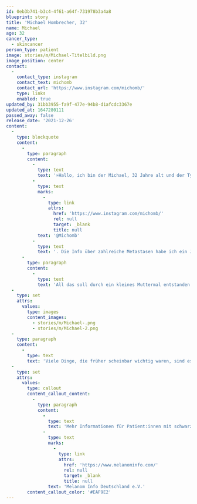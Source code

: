 ```yaml
---
id: 0eb3b741-b3c4-4f61-a64f-731978b3a4a8
blueprint: story
title: 'Michael Hombrecher, 32'
name: Michael
age: 32
cancer_type:
  - skincancer
person_type: patient
image: stories/m/Michael-Titelbild.png
image_position: center
contact:
  -
    contact_type: instagram
    contact_text: michomb
    contact_url: 'https://www.instagram.com/michomb/'
    type: links
    enabled: true
updated_by: 31bb3955-fa9f-477e-94b8-d1afcdc3367e
updated_at: 1647280111
passed_away: false
release_date: '2021-12-26'
content:
  -
    type: blockquote
    content:
      -
        type: paragraph
        content:
          -
            type: text
            text: '»Hallo, ich bin der Michael, 32 Jahre alt und der Typ hinter dem Profil '
          -
            type: text
            marks:
              -
                type: link
                attrs:
                  href: 'https://www.instagram.com/michomb/'
                  rel: null
                  target: _blank
                  title: null
            text: '@Michomb'
          -
            type: text
            text: '. Die Info über zahlreiche Metastasen habe ich ein Jahr nach meiner ursprünglichen Diagnose erhalten. Ich werde den Moment niemals vergessen, als meine Angst bestätigt wurde, noch viel schlimmer krank zu sein. Ich, mit meinem zumeist schlagfertigen Mundwerk, war sprachlos, hoffnungslos, niedergeschlagen, durch und durch voller Angst, alles durch die Diagnose: Schwarzer Hautkrebs.'
      -
        type: paragraph
        content:
          -
            type: text
            text: 'All das soll durch ein kleines Muttermal entstanden sein? Ja, es hat sich ein wenig verändert, und ja, es hat hin und wieder gejuckt, aber das kleine Ding? Das kleine Ding soll diese verheerenden Auswirkungen haben? Ja, ein malignes Melanom ist unfassbar gefährlich und aggressiv, es frisst sich in Rekordtempo durch die Hautschichten und sobald es das geschafft hat, streut es liebend gerne in sämtliche Organe. Und dann ist es von einem auf den anderen Tag vorbei, das frühere Leben. Wie ein zweiter, noch dunklerer Schatten verfolgt dich das Thema Krebs, jeden Tag. Seither gab es keinen Tag mehr, an welchem ich nicht mit meiner Krankheit konfrontiert wurde. Schnell ist man gezeichnet von den ersten Wirkungen und Nebenwirkungen der Therapie. Therapieerfolge werden von zum Teil heftigen Nebenwirkungen begleitet. Aber mit diesen vereinbart man sein Leben, denn, es ist ein Leben. Jede, wirklich jede Nebenwirkung würde man eingehen, nur um den Worten ›krebsfrei‹ oder ›Heilung‹ näher zu kommen. Klar, einiges ist auch positiv zu betrachten, die Ansicht auf das Leben ändert sich. '
  -
    type: set
    attrs:
      values:
        type: images
        content_images:
          - stories/m/Michael-.png
          - stories/m/Michael-2.png
  -
    type: paragraph
    content:
      -
        type: text
        text: 'Viele Dinge, die früher scheinbar wichtig waren, sind es nun nicht mehr. Die richtig wichtigen Themen rücken in den Vordergrund. Und jetzt? Die Frage: Kann ich dem ganzen zuvorkommen? Ganz klar: JA! Hautkrebsvorsorge! Ein ab einem gewissen Alter von der Kasse bezahltes Instrument, um Hautkrebs früh zu entdecken und meinem Schicksal aus dem Weg zu gehen! Und selbst wenn es nicht bezahlt wird, ein auffälliges Muttermal zu kontrollieren, macht niemanden arm. 😊 Ich für meinen Teil habe beschlossen, den Kampf gegen den schwarzen Hautkrebs nicht aufzugeben. Ich werde kämpfen und kommunizieren, so viel und so oft ich kann. Vielleicht erreiche ich dadurch den einen oder anderen, der dann durch mich zur Hautkrebsvorsorge geht. Einen, dem ich durch mein Beispiel mein Schicksal ersparen kann. Passt auf euch auf! 😊«'
  -
    type: set
    attrs:
      values:
        type: callout
        content_callout_content:
          -
            type: paragraph
            content:
              -
                type: text
                text: 'Mehr Informationen für Patient:innen mit schwarzem Hautkrebs gibt es beim '
              -
                type: text
                marks:
                  -
                    type: link
                    attrs:
                      href: 'https://www.melanominfo.com/'
                      rel: null
                      target: _blank
                      title: null
                text: 'Melanom Info Deutschland e.V.'
        content_callout_color: '#EAF9E2'
---
```

